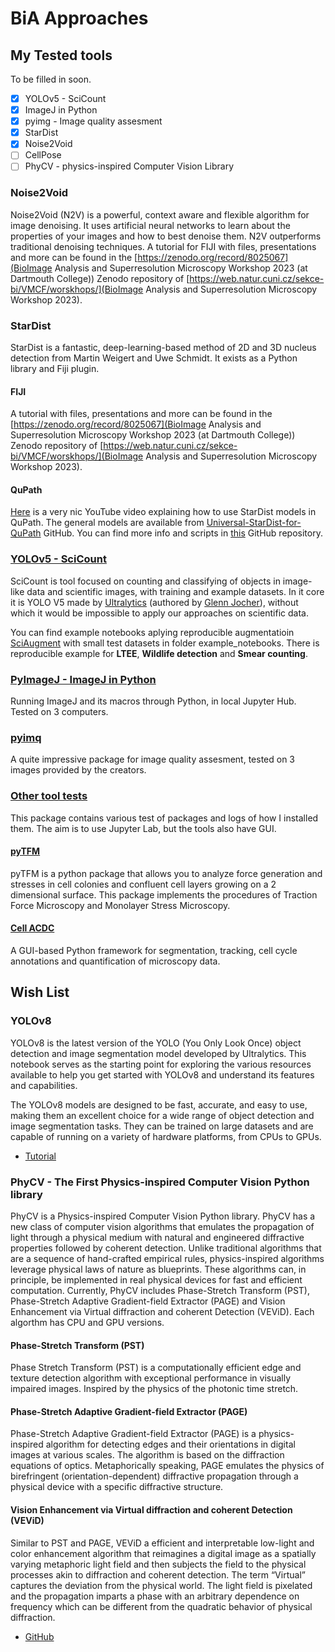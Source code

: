 # BiA Approaches

## My Tested tools
To be filled in soon.

- [x] YOLOv5 - SciCount
- [x] ImageJ in Python
- [x] pyimg - Image quality assesment
- [x] StarDist
- [x] Noise2Void
- [ ] CellPose
- [ ] PhyCV - physics-inspired Computer Vision Library

### Noise2Void
Noise2Void (N2V) is a powerful, context aware and flexible algorithm for image denoising. It uses artificial neural networks to learn about the properties of your images and how to best denoise them. N2V outperforms traditional denoising techniques. A tutorial for FIJI with files, presentations and more can be found in the [https://zenodo.org/record/8025067](BioImage Analysis and Superresolution Microscopy Workshop 2023 (at Dartmouth College)) Zenodo repository of [https://web.natur.cuni.cz/sekce-bi/VMCF/worskhops/](BioImage Analysis and Superresolution Microscopy Workshop 2023).

### StarDist
StarDist is a fantastic, deep-learning-based method of 2D and 3D nucleus detection from Martin Weigert and Uwe Schmidt. It exists as a Python library and Fiji plugin.

#### FIJI
A tutorial with files, presentations and more can be found in the [https://zenodo.org/record/8025067](BioImage Analysis and Superresolution Microscopy Workshop 2023 (at Dartmouth College)) Zenodo repository of [https://web.natur.cuni.cz/sekce-bi/VMCF/worskhops/](BioImage Analysis and Superresolution Microscopy Workshop 2023).

#### QuPath
[Here](https://www.youtube.com/watch?v=UI_Sfv3rNo4&list=PLZSnRdb-MTNfBx6Q8wKbu-5oyAo0FttCE&index=2&ab_channel=MarkZaidi) is a very nic YouTube video explaining how to use StarDist models in QuPath. The general models are available from [Universal-StarDist-for-QuPath](https://github.com/MarkZaidi/Universal-StarDist-for-QuPath) GitHub. You can find more info and scripts in [this](https://github.com/vmcf-konfmi/QuPath) GitHub repository.

### [YOLOv5 - SciCount](https://github.com/martinschatz-cz/SciCount)
SciCount is tool focused on counting and classifying of objects in image-like data and scientific images, with training and example datasets. In it core it is YOLO V5 made by [Ultralytics](https://github.com/ultralytics/yolov5) (authored by [Glenn Jocher](https://www.linkedin.com/in/glenn-jocher/)), without which it would be impossible to apply our approaches on scientific data.

You can find example notebooks aplying reproducible augmentatioin [SciAugment](https://github.com/martinschatz-cz/SciAugment) with small test datasets in folder example_notebooks. There is reproducible example for **LTEE**, **Wildlife detection** and **Smear counting**.

### [PyImageJ - ImageJ in Python](https://github.com/martinschatz-cz/pyimagej-julab)
Running ImageJ and its macros through Python, in local Jupyter Hub. Tested on 3 computers.

### [pyimq](https://github.com/martinschatz-cz/image_quality_assesment)
A quite impressive package for image quality assesment, tested on 3 images provided by the creators. 

### [Other tool tests](https://github.com/martinschatz-cz/tool_tests)
This package contains various test of packages and logs of how I installed them. The aim is to use Jupyter Lab, but the tools also have GUI.

#### [pyTFM](https://github.com/martinschatz-cz/tool_tests/tree/main/pyTFM)
pyTFM is a python package that allows you to analyze force generation and stresses in cell colonies and confluent cell layers growing on a 2 dimensional surface. This package implements the procedures of Traction Force Microscopy and Monolayer Stress Microscopy.

#### [Cell ACDC](https://github.com/martinschatz-cz/tool_tests/tree/main/Cell_ACDC)
A GUI-based Python framework for segmentation, tracking, cell cycle annotations and quantification of microscopy data.
 
## Wish List

### YOLOv8
YOLOv8 is the latest version of the YOLO (You Only Look Once) object detection and image segmentation model developed by Ultralytics. This notebook serves as the starting point for exploring the various resources available to help you get started with YOLOv8 and understand its features and capabilities.

The YOLOv8 models are designed to be fast, accurate, and easy to use, making them an excellent choice for a wide range of object detection and image segmentation tasks. They can be trained on large datasets and are capable of running on a variety of hardware platforms, from CPUs to GPUs.

 * [Tutorial](https://github.com/ultralytics/ultralytics/blob/main/examples/tutorial.ipynb)
 
### PhyCV - The First Physics-inspired Computer Vision Python library

PhyCV is a Physics-inspired Computer Vision Python library. PhyCV has a new class of computer vision algorithms that emulates the propagation of light through a physical medium with natural and engineered diffractive properties followed by coherent detection. Unlike traditional algorithms that are a sequence of hand-crafted empirical rules, physics-inspired algorithms leverage physical laws of nature as blueprints. These algorithms can, in principle, be implemented in real physical devices for fast and efficient computation. Currently, PhyCV includes Phase-Stretch Transform (PST), Phase-Stretch Adaptive Gradient-field Extractor (PAGE) and Vision Enhancement via Virtual diffraction and coherent Detection (VEViD). Each algorthm has CPU and GPU versions.

#### Phase-Stretch Transform (PST)
Phase Stretch Transform (PST) is a computationally efficient edge and texture detection algorithm with exceptional performance in visually impaired images. Inspired by the physics of the photonic time stretch.

#### Phase-Stretch Adaptive Gradient-field Extractor (PAGE)
Phase-Stretch Adaptive Gradient-field Extractor (PAGE) is a physics-inspired algorithm for detecting edges and their orientations in digital images at various scales. The algorithm is based on the diffraction equations of optics. Metaphorically speaking, PAGE emulates the physics of birefringent (orientation-dependent) diffractive propagation through a physical device with a specific diffractive structure.

#### Vision Enhancement via Virtual diffraction and coherent Detection (VEViD)
Similar to PST and PAGE, VEViD a efficient and interpretable low-light and color enhancement algorithm that reimagines a digital image as a spatially varying metaphoric light field and then subjects the field to the physical processes akin to diffraction and coherent detection. The term “Virtual” captures the deviation from the physical world. The light field is pixelated and the propagation imparts a phase with an arbitrary dependence on frequency which can be different from the quadratic behavior of physical diffraction. 

 * [GitHub](https://github.com/JalaliLabUCLA/phycv)

